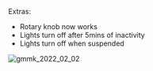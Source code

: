 Extras:
* Rotary knob now works
* Lights turn off after 5mins of inactivity
* Lights turn off when suspended

![gmmk_2022_02_02](https://user-images.githubusercontent.com/71498216/152149007-be314101-d470-4584-ad94-38a14fd97d87.png)

